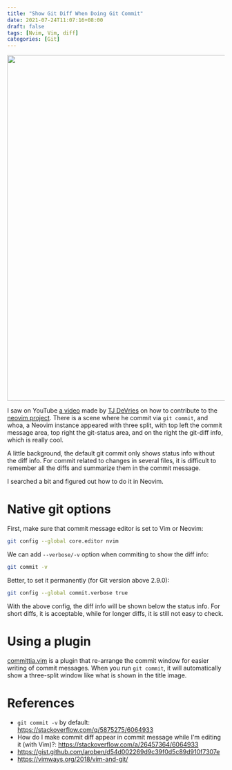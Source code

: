 ```yaml
---
title: "Show Git Diff When Doing Git Commit"
date: 2021-07-24T11:07:16+08:00
draft: false
tags: [Nvim, Vim, diff]
categories: [Git]
---
```


<p align="center">
<img src="https://blog-resource-1257868508.file.myqcloud.com/20210724122638.jpg" width="800">
</p>

I saw on YouTube [a video](https://www.youtube.com/watch?v=xv9cp7NyK5Y) made by
[TJ DeVries](https://github.com/tjdevries) on how to contribute to the [neovim
project](https://neovim.io/). There is a scene where he commit via `git commit`,
and whoa, a Neovim instance appeared with three split, with top left the commit
message area, top right the git-status area, and on the right the git-diff info,
which is really cool.

<!--more-->

A little background, the default git commit only shows status info without the
diff info. For commit related to changes in several files, it is difficult to
remember all the diffs and summarize them in the commit message.

I searched a bit and figured out how to do it in Neovim.

# Native git options

First, make sure that commit message editor is set to Vim or Neovim:

```bash
git config --global core.editor nvim
```

We can add `--verbose/-v` option when commiting to show the diff info:

```bash
git commit -v
```

Better, to set it permanently (for Git version above 2.9.0):

```bash
git config --global commit.verbose true
```

With the above config, the diff info will be shown below the status info. For
short diffs, it is acceptable, while for longer diffs, it is still not easy to
check.

# Using a plugin

[committia.vim](https://github.com/rhysd/committia.vim) is a plugin that
re-arrange the commit window for easier writing of commit messages. When you
run `git commit`, it will automatically show a three-split window like what is shown in the title image.

# References

+ `git commit -v` by default: https://stackoverflow.com/q/5875275/6064933
+ How do I make commit diff appear in commit message while I'm editing it (with Vim)?: https://stackoverflow.com/a/26457364/6064933
+ https://gist.github.com/aroben/d54d002269d9c39f0d5c89d910f7307e
+ https://vimways.org/2018/vim-and-git/
